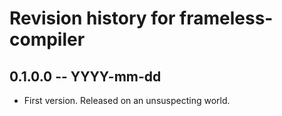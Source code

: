 # Revision history for frameless-compiler

## 0.1.0.0 -- YYYY-mm-dd

* First version. Released on an unsuspecting world.
